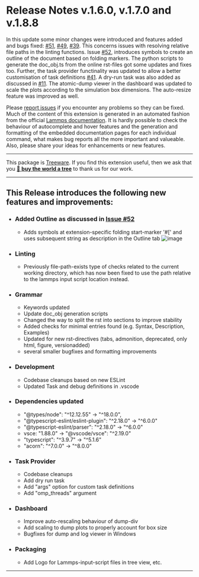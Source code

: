 # Release Notes v.1.6.0, v.1.7.0 and v.1.8.8

In this update some minor changes were introduced and features added and bugs fixed: [#51](https://github.com/ThFriedrich/lammps_vscode/issues/51), [#49](https://github.com/ThFriedrich/lammps_vscode/issues/49), [#39](https://github.com/ThFriedrich/lammps_vscode/issues/39). This concerns issues with resolving relative file paths in the linting functions. Issue [#52](https://github.com/ThFriedrich/lammps_vscode/issues/52), introduces symbols to create an outline of the document based on folding markers. The python scripts to generate the doc_obj.ts from the online rst-files got some updates and fixes too. Further, the task provider functinality was updated to allow a better customisation of task definitions [#41](https://github.com/ThFriedrich/lammps_vscode/issues/41). A dry-run task was also added as discussed in [#11](https://github.com/ThFriedrich/lammps_vscode/issues/51). The atomic-dump viewer in the dashboard was updated to scale the plots according to the simulation box dimensions. The auto-resize feature was improved as well.

 Please [report issues](https://github.com/ThFriedrich/lammps_vscode/issues/new/choose) if you encounter any problems so they can be fixed. Much of the content of this extension is generated in an automated fashion from the official [Lammps documentation](https://docs.lammps.org/Manual.html). It is hardly possible to check the behaviour of autocomplete and hover features and the generation and formatting of the embedded documentation pages for each individual command, what makes bug reports all the more important and valueable. Also, please share your ideas for enhancements or new features. 

---

This package is [Treeware](https://treeware.earth). If you find this extension useful, then we ask that you [🌱 **buy the world a tree**](https://plant.treeware.earth/thfriedrich/lammps_vscode) to thank us for our work.

---

## This Release introduces the following new features and improvements:

 - ### Added **Outline** as discussed in [Issue #52](https://github.com/ThFriedrich/lammps_vscode/issues/52)
   - Adds symbols at extension-specific folding start-marker '#[' and uses subsequent string as description in the Outline tab
![image](https://github.com/ThFriedrich/lammps_vscode/assets/47680554/363c192c-5fae-4367-8b8e-a3946aa1175b)

 - ### Linting
   - Previously file-path-exists type of checks related to the current working directory, which has now been fixed to use the path relative to the lammps input script location instead.

 - ### Grammar
   - Keywords updated
   - Update doc_obj generation scripts
   - Changed the way to split the rst into sections to improve stability
   - Added checks for minimal entries found (e.g. Syntax, Description, Examples)
   - Updated for new rst-directives (tabs, admonition, deprecated, only html, figure, versionadded)
   - several smaller bugfixes and formatting improvements
  
 - ### Development
   - Codebase cleanups based on new ESLint
   - Updated Task and debug definitions in .vscode

 - ### Dependencies updated
   - "@types/node": "^12.12.55" -> "^18.0.0",
   - "@typescript-eslint/eslint-plugin": "^2.18.0" -> "^6.0.0" 
   - "@typescript-eslint/parser": "^2.18.0" -> "^6.0.0"
   - vsce: "1.88.0" -> "@vscode/vsce": "^2.19.0"
   - "typescript": "^3.9.7" -> "^5.1.6"
   - "acorn": "^7.0.0" -> "^8.0.0"

 - ### Task Provider
   - Codebase cleanups
   - Add dry run task
   - Add "args" option for custom task definitions
   - Add "omp_threads" argument
  
 - ### Dashboard
   - Improve auto-rescaling behaviour of dump-div
   - Add scaling to dump plots to properly account for box size
   - Bugfixes for dump and log viewer in Windows

 - ### Packaging
   - Add Logo for Lammps-input-script files in tree view, etc. 

---